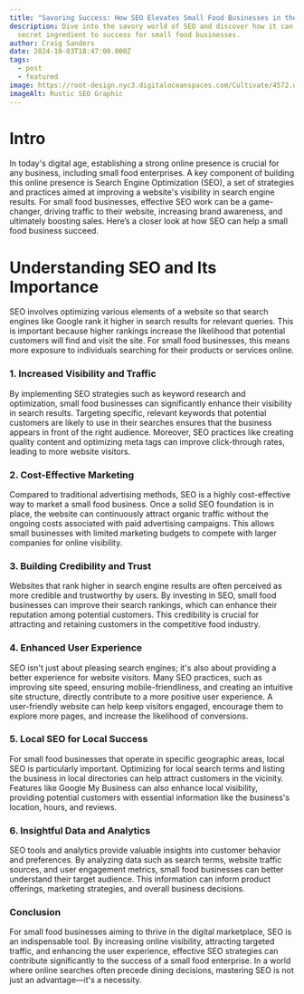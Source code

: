 ```yaml
---
title: "Savoring Success: How SEO Elevates Small Food Businesses in the Digital Era"
description: Dive into the savory world of SEO and discover how it can be the
  secret ingredient to success for small food businesses.
author: Craig Sanders
date: 2024-10-03T18:47:00.000Z
tags:
  - post
  - featured
image: https://root-design.nyc3.digitaloceanspaces.com/Cultivate/4572.webp
imageAlt: Rustic SEO Graphic
---
```

# Intro

In today's digital age, establishing a strong online presence is crucial for any business, including small food enterprises. A key component of building this online presence is Search Engine Optimization (SEO), a set of strategies and practices aimed at improving a website's visibility in search engine results. For small food businesses, effective SEO work can be a game-changer, driving traffic to their website, increasing brand awareness, and ultimately boosting sales. Here’s a closer look at how SEO can help a small food business succeed.

# Understanding SEO and Its Importance

SEO involves optimizing various elements of a website so that search engines like Google rank it higher in search results for relevant queries. This is important because higher rankings increase the likelihood that potential customers will find and visit the site. For small food businesses, this means more exposure to individuals searching for their products or services online.

### 1. Increased Visibility and Traffic

By implementing SEO strategies such as keyword research and optimization, small food businesses can significantly enhance their visibility in search results. Targeting specific, relevant keywords that potential customers are likely to use in their searches ensures that the business appears in front of the right audience. Moreover, SEO practices like creating quality content and optimizing meta tags can improve click-through rates, leading to more website visitors.

### 2. Cost-Effective Marketing

Compared to traditional advertising methods, SEO is a highly cost-effective way to market a small food business. Once a solid SEO foundation is in place, the website can continuously attract organic traffic without the ongoing costs associated with paid advertising campaigns. This allows small businesses with limited marketing budgets to compete with larger companies for online visibility.

### 3. Building Credibility and Trust

Websites that rank higher in search engine results are often perceived as more credible and trustworthy by users. By investing in SEO, small food businesses can improve their search rankings, which can enhance their reputation among potential customers. This credibility is crucial for attracting and retaining customers in the competitive food industry.

### 4. Enhanced User Experience

SEO isn't just about pleasing search engines; it's also about providing a better experience for website visitors. Many SEO practices, such as improving site speed, ensuring mobile-friendliness, and creating an intuitive site structure, directly contribute to a more positive user experience. A user-friendly website can help keep visitors engaged, encourage them to explore more pages, and increase the likelihood of conversions.

### 5. Local SEO for Local Success

For small food businesses that operate in specific geographic areas, local SEO is particularly important. Optimizing for local search terms and listing the business in local directories can help attract customers in the vicinity. Features like Google My Business can also enhance local visibility, providing potential customers with essential information like the business's location, hours, and reviews.

### 6. Insightful Data and Analytics

SEO tools and analytics provide valuable insights into customer behavior and preferences. By analyzing data such as search terms, website traffic sources, and user engagement metrics, small food businesses can better understand their target audience. This information can inform product offerings, marketing strategies, and overall business decisions.

### Conclusion

For small food businesses aiming to thrive in the digital marketplace, SEO is an indispensable tool. By increasing online visibility, attracting targeted traffic, and enhancing the user experience, effective SEO strategies can contribute significantly to the success of a small food enterprise. In a world where online searches often precede dining decisions, mastering SEO is not just an advantage—it's a necessity.
